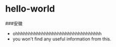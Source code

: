 # hello-world
###安徽
+ ohhhhhhhhhhhhhhhhhhhhhhhhhhhhhhhhh
+ you won't find any useful information from this.
